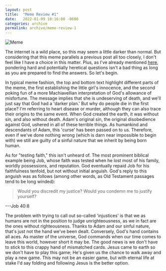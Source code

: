 ```yaml
---
layout: post
title:  "Meme Review #1"
date:   2022-01-09 10:16:00 -0600
categories: archive
permalink: archive/meme-review-1
---
```


![Meme](https://pbs.twimg.com/media/E_oKg7OX0AARwV2.jpg)

The internet is a wild place, so this may seem a little darker than normal.
But considering that this meme parallels a previous post all too closely, I don't feel like I have a choice in this matter. Plus, as I've already mentioned
[here](/archive/questioning-faith.html),
pondering hard and potentially heretical questions isn't a bad thing as long as you are prepared to find the answers.
So let's begin.

In typical meme fashion, the top and bottom text highlight different parts of the meme, the first establishing the little girl's innocence, and the second poking fun of a more Machiavellian interpretation of God's allowance of misfortune.
The message implies that she is undeserving of death, and we'll just say that God had a 'darker plan.'
But why do people die in the first place?
I'm referring to heart disease or murder, although they can also trace their origins to the same event.
When God created the earth, it was without sin, and also without death.
Adam's original sin, the original disobedience against God, ushered in all of these terrible things.
As humankind and descendants of Adam, this 'curse' has been passed on to us.
Therefore, even if we've done nothing wrong (which is darn near impossible to begin with) we still are guilty of a sinful nature that we inherit by being born human.

As for "testing faith," this isn't unheard of.
The most prominent biblical example being Job, whose faith was tested when he lost most of his family, worldly possessions, and reputation.
God eventually repaid Job for his faithfulness tenfold, but not without initial anguish.
God's reply to this anguish was as follows (among other words, as Old Testament passages tend to be long winded):
> Would you discredit my justice? Would you condemn me to justify yourself?

---Job 40:8

The problem with trying to call out so-called 'injustices' is that we as humans are not in the position to judge unrighteousness, as we in fact are the ones without righteousness.
Thanks to Adam and our sinful nature, that's just not the hand we've been dealt.
Conversely, God's hand contains all aces.
As master of the universe, God commands when our time comes to leave this world, however short it may be.
The good news is we don't have to stick to this crappy hand of mismatched cards.
Jesus came to earth so we don't have to play this game;
He's given us the chance to walk away and play a new game.
This may not be an easier game, but with eternal life at stake I'd say folding and following Jesus is the better option.
